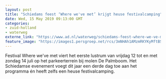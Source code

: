 ```yaml
---
layout: post
title: "Schiedams feest ‘Where we've met’ krijgt heuse festivalcamping"
date: Wed, 15 May 2019 09:13:00 GMT
categories: 
- zuid-holland 
- waterweg 
externe_link: "https://www.ad.nl/waterweg/schiedams-feest-where-we-ve-met-krijgt-heuse-festivalcamping~aeb4108b/"
feature_image: "https://images1.persgroep.net/rcs/3mNHAh1AMzmRKYKyMftBSnyAU2E/diocontent/110552487/_fitwidth/400/?appId=21791a8992982cd8da851550a453bd7f&quality=0.7"
---
```


Festival Where we've met viert het eerste lustrum van vrijdag 12 tot en met zondag 14 juli op het parkeerterrein bij molen De Palmboom. Het Schiedamse evenement voegt dit jaar een derde dag toe aan het programma én heeft zelfs een heuse festivalcamping.
